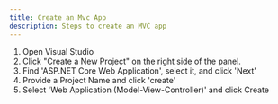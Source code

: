 ```yaml
---
title: Create an Mvc App
description: Steps to create an MVC app
---
```


1. Open Visual Studio
2. Click "Create a New Project" on the right side of the panel.
3. Find 'ASP.NET Core Web Application', select it, and click 'Next'
4. Provide a Project Name and click 'create'
5. Select 'Web Application (Model-View-Controller)' and click Create